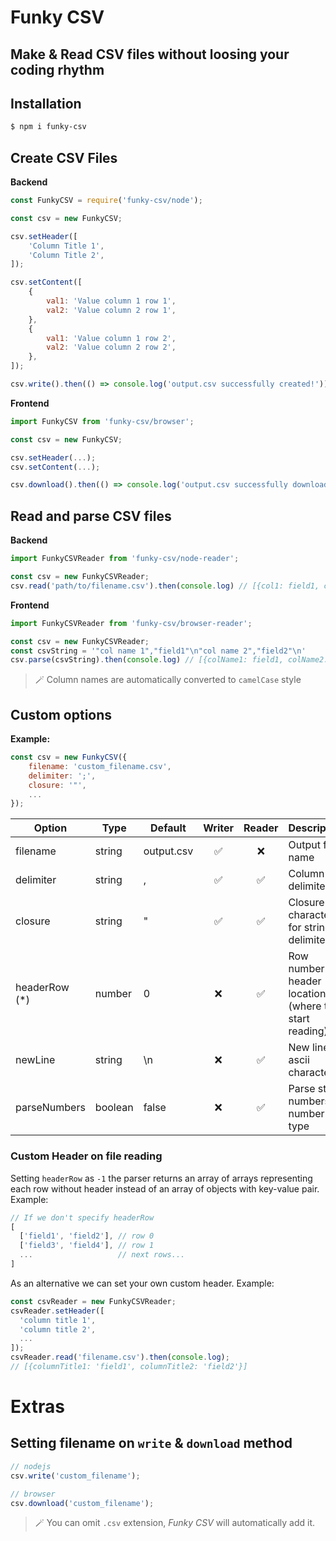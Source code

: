 # Funky CSV
## Make & Read CSV files without loosing your coding rhythm

## Installation
```bash
$ npm i funky-csv
```

## Create CSV Files
**Backend**
```javascript
const FunkyCSV = require('funky-csv/node');

const csv = new FunkyCSV;

csv.setHeader([
    'Column Title 1',
    'Column Title 2',
]);

csv.setContent([
    {
        val1: 'Value column 1 row 1',
        val2: 'Value column 2 row 1',
    },
    {
        val1: 'Value column 1 row 2',
        val2: 'Value column 2 row 2',
    },
]);

csv.write().then(() => console.log('output.csv successfully created!'));
```

**Frontend**
```javascript
import FunkyCSV from 'funky-csv/browser';

const csv = new FunkyCSV;

csv.setHeader(...);
csv.setContent(...);

csv.download().then(() => console.log('output.csv successfully downloaded!'));
```

## Read and parse CSV files
**Backend**
```javascript
import FunkyCSVReader from 'funky-csv/node-reader';

const csv = new FunkyCSVReader;
csv.read('path/to/filename.csv').then(console.log) // [{col1: field1, col2: field2}]
```

**Frontend**
```javascript
import FunkyCSVReader from 'funky-csv/browser-reader';

const csv = new FunkyCSVReader;
const csvString = '"col name 1","field1"\n"col name 2","field2"\n'
csv.parse(csvString).then(console.log) // [{colName1: field1, colName2: field2}]
```
> 🪄  Column names are automatically converted to `camelCase` style

## Custom options
**Example:**
```javascript
const csv = new FunkyCSV({
    filename: 'custom_filename.csv',
    delimiter: ';',
    closure: '"',
    ...
});
```

| Option                   | Type      | Default     | Writer     | Reader    | Description                                 |
|--------------------------|-----------|-------------|:----------:|:---------:|---------------------------------------------|
| filename                 | string    | output.csv  | ✅         | ❌         | Output file name                            |
| delimiter                | string    | ,           | ✅         | ✅         | Column delimiter                            |
| closure                  | string    | "           | ✅         | ✅         | Closure character for string delimiter      |
| headerRow (*)            | number    | 0           | ❌         | ✅         | Row number of header location (where to start reading)   |
| newLine                  | string    | \n          | ❌         | ✅         | New line ascii character                    |
| parseNumbers             | boolean   | false       | ❌         | ✅         | Parse string numbers to number type         |

### Custom Header on file reading
Setting `headerRow` as `-1` the parser returns an array of arrays representing each row without header instead of an array of objects with key-value pair. Example:
```javascript
// If we don't specify headerRow
[
  ['field1', 'field2'], // row 0
  ['field3', 'field4'], // row 1
  ...                   // next rows...
]
```
As an alternative we can set your own custom header. Example:
```javascript
const csvReader = new FunkyCSVReader;
csvReader.setHeader([
  'column title 1',
  'column title 2',
  ...
]);
csvReader.read('filename.csv').then(console.log);
// [{columnTitle1: 'field1', columnTitle2: 'field2'}]
```
# Extras
## Setting filename on `write` & `download` method

```javascript
// nodejs
csv.write('custom_filename');

// browser
csv.download('custom_filename');
```
> 🪄 You can omit `.csv` extension, *Funky CSV* will automatically add it.